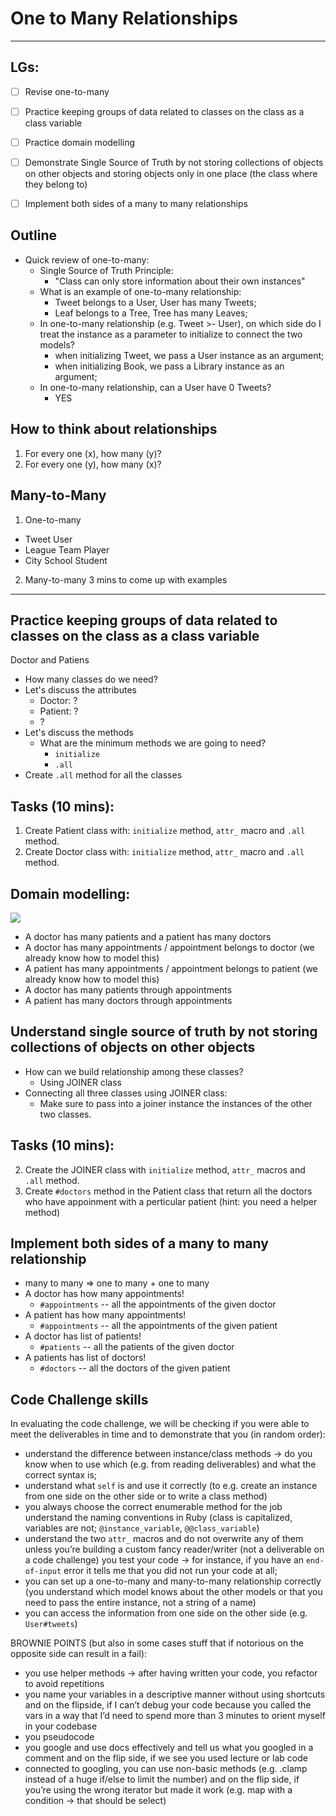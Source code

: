 # One to Many Relationships
---

## LGs:
- [ ] Revise one-to-many
- [ ] Practice keeping groups of data related to classes on the class as a class variable
- [ ] Practice domain modelling 
- [ ] Demonstrate Single Source of Truth by not storing collections of objects on other objects and storing objects only in one place (the class where they belong to)
- [ ] Implement both sides of a many to many relationships


## Outline

* Quick review of one-to-many:
  * Single Source of Truth Principle:
    - "Class can only store information about their own instances"
  * What is an example of one-to-many relationship:
    - Tweet belongs to a User, User has many Tweets;
    - Leaf belongs to a Tree, Tree has many Leaves;
  * In one-to-many relationship (e.g. Tweet >- User), on which side do I treat the instance as a parameter to initialize to connect the two models?
    - when initializing Tweet, we pass a User instance as an argument;
    - when initializing Book, we pass a Library instance as an argument;
  * In one-to-many relationship, can a User have 0 Tweets?
    - YES

## How to think about relationships
1. For every one (x), how many (y)? 
2. For every one (y), how many (x)?

## Many-to-Many
1. One-to-many
- Tweet User
- League Team Player
- City School Student

2. Many-to-many
3 mins to come up with examples

---

## Practice keeping groups of data related to classes on the class as a class variable

Doctor and Patiens

* How many classes do we need?
* Let's discuss the attributes
    * Doctor: ?
    * Patient: ?
    * ?
* Let's discuss the methods
    * What are the minimum methods we are going to need?
      * `initialize`
      * `.all`
* Create `.all` method for all the classes

## Tasks (10 mins):
1. Create Patient class with: `initialize` method, `attr_` macro and `.all` method.
1. Create Doctor class with: `initialize` method, `attr_` macro and `.all` method.

## Domain modelling:

![](https://i.imgur.com/IXtlVuq.png)
* A doctor has many patients and a patient has many doctors
* A doctor has many appointments / appointment belongs to doctor (we already know how to model this)
* A patient has many appointments / appointment belongs to patient (we already know how to model this)
* A doctor has many patients through appointments
* A patient has many doctors through appointments

## Understand single source of truth by not storing collections of objects on other objects
* How can we build relationship among these classes?
    * Using JOINER class
* Connecting all three classes using JOINER class:
    * Make sure to pass into a joiner instance the instances of the other two classes.

## Tasks (10 mins):
2. Create the JOINER class with `initialize` method, `attr_` macros and `.all` method.
3. Create `#doctors` method in the Patient class that return all the doctors who have appoinment with a perticular patient (hint: you need a helper method)

## Implement both sides of a many to many relationship
* many to many => one to many + one to many
* A doctor has how many appointments!
    * `#appointments` -- all the appointments of the given doctor 
* A patient has how many appointments!
    * `#appointments` -- all the appointments of the given patient
* A doctor has list of patients!
    * `#patients` -- all the patients of the given doctor
* A patients has list of doctors!
    * `#doctors` -- all the doctors of the given patient

## Code Challenge skills
In evaluating the code challenge,  we will be checking if you were able to meet the deliverables in time and to demonstrate that you (in random order):
- understand the difference between instance/class methods -> do you know when to use which (e.g. from reading deliverables) and what the correct syntax is;
- understand what `self` is and use it correctly (to e.g. create an instance from one side on the other side or to write a class method)
- you always choose the correct enumerable method for the job
understand the naming conventions in Ruby (class is capitalized, variables are not; `@instance_variable`, `@@class_variable`)
- understand the two `attr_` macros and do not overwrite any of them unless you’re building a custom fancy reader/writer (not a deliverable on a code challenge)
you test your code -> for instance, if you have an `end-of-input` error it tells me that you did not run your code at all;
- you can set up a one-to-many and many-to-many relationship correctly (you understand which model knows about the other models or that you need to pass the entire instance, not a string of a name)
- you can access the information from one side on the other side (e.g. `User#tweets`)

BROWNIE POINTS (but also in some cases stuff that if notorious on the opposite side can result in a fail):
- you use helper methods -> after having written your code, you refactor to  avoid repetitions
- you name your variables in a descriptive manner without using shortcuts and on the flipside, if I can’t debug your code because you called the vars in a way that I’d need to spend more than 3 minutes to orient myself in your codebase
- you pseudocode
- you google and use docs effectively and tell us what you googled in a comment and on the flip side, if we see you used lecture or lab code
- connected to googling, you can use non-basic methods (e.g. .clamp instead of a huge if/else to limit the number) and on the flip side, if you’re using the wrong iterator but made it work (e.g. map with a condition -> that should be select)

